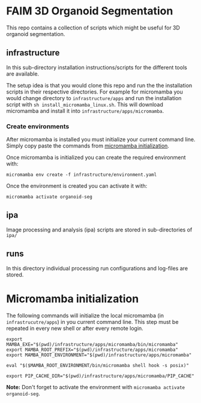 # FAIM 3D Organoid Segmentation

This repo contains a collection of scripts which might be useful for 3D organoid segmentation. 

## infrastructure
In this sub-directory installation instructions/scripts for the different tools are available. 

The setup idea is that you would clone this repo and run the the installation scripts in their respective directories. For example for micromamba you would change directory to `infrastructure/apps` and run the installation script with `sh install_micromamba_linux.sh`. This will download micromamba and install it into `infrastructure/apps/micromamba`.

### Create environments
After micromamba is installed you must initialize your current command line. Simply copy paste the commands from [micromamba initialization](#micromamba-initialization). 

Once micromamba is initialized you can create the required environment with:
```shell
micromamba env create -f infrastructure/environment.yaml
```

Once the environment is created you can activate it with:
```shell
micromamba activate organoid-seg
```

## ipa
Image processing and analysis (ipa) scripts are stored in sub-directories of `ipa/`

## runs
In this directory individual processing run configurations and log-files are stored. 

# Micromamba initialization
The following commands will initialize the local micromamba (in `infrastrucutre/apps`) in you current command line. This step must be repeated in every new shell or after every remote login.

```shell
export MAMBA_EXE="$(pwd)/infrastructure/apps/micromamba/bin/micromamba"
export MAMBA_ROOT_PREFIX="$(pwd)/infrastructure/apps/micromamba"
export MAMBA_ROOT_ENVIRONMENT="$(pwd)/infrastructure/apps/micromamba"

eval "$($MAMBA_ROOT_ENVIRONMENT/bin/micromamba shell hook -s posix)"

export PIP_CACHE_DIR="$(pwd)/infrastructure/apps/micromamba/PIP_CACHE"
```

__Note:__ Don't forget to activate the environment with `micromamba activate organoid-seg`.